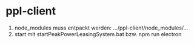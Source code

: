 # ppl-client

1. node_modules muss entpackt werden: .../ppl-client/node_modules/...
2. start mit startPeakPowerLeasingSystem.bat bzw. npm run electron
